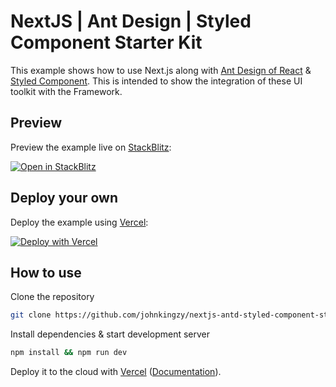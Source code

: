 # NextJS | Ant Design | Styled Component Starter Kit

This example shows how to use Next.js along with [Ant Design of React](https://ant.design) & [Styled Component](https://styled-components.com/). This is intended to show the integration of these UI toolkit with the Framework.

## Preview

Preview the example live on [StackBlitz](http://stackblitz.com/):

[![Open in StackBlitz](https://developer.stackblitz.com/img/open_in_stackblitz.svg)](TODO)

## Deploy your own

Deploy the example using [Vercel](https://vercel.com?utm_source=github&utm_medium=readme&utm_campaign=next-example):

[![Deploy with Vercel](https://vercel.com/button)](https://vercel.com/new/git/external?repository-url=https://github.com/johnkingzy/nextjs-antd-styled-component-starter-kit&project-name=nextjs-antd-styled-component-starter-kit&repository-name=nextjs-antd-styled-component-starter-kit)

## How to use

Clone the repository
```bash
git clone https://github.com/johnkingzy/nextjs-antd-styled-component-starter-kit.git
```

Install dependencies & start development server
```bash
npm install && npm run dev
```

Deploy it to the cloud with [Vercel](https://vercel.com/new?utm_source=github&utm_medium=readme&utm_campaign=next-example) ([Documentation](https://nextjs.org/docs/deployment)).
